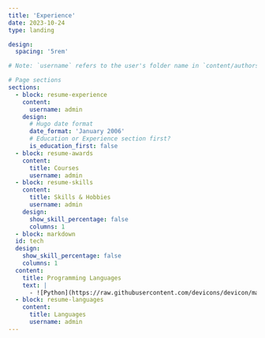```yaml
---
title: 'Experience'
date: 2023-10-24
type: landing

design:
  spacing: '5rem'

# Note: `username` refers to the user's folder name in `content/authors/`

# Page sections
sections:
  - block: resume-experience
    content:
      username: admin
    design:
      # Hugo date format
      date_format: 'January 2006'
      # Education or Experience section first?
      is_education_first: false
  - block: resume-awards
    content:
      title: Courses
      username: admin
  - block: resume-skills
    content:
      title: Skills & Hobbies
      username: admin
    design:
      show_skill_percentage: false
      columns: 1
  - block: markdown
  id: tech
  design:
    show_skill_percentage: false
    columns: 1
  content:
    title: Programming Languages
    text: |
      - ![Python](https://raw.githubusercontent.com/devicons/devicon/master/icons/python/python-original.svg) **Python**: Building AI solutions, with 4 years of experience.    
  - block: resume-languages
    content:
      title: Languages
      username: admin
---
```

